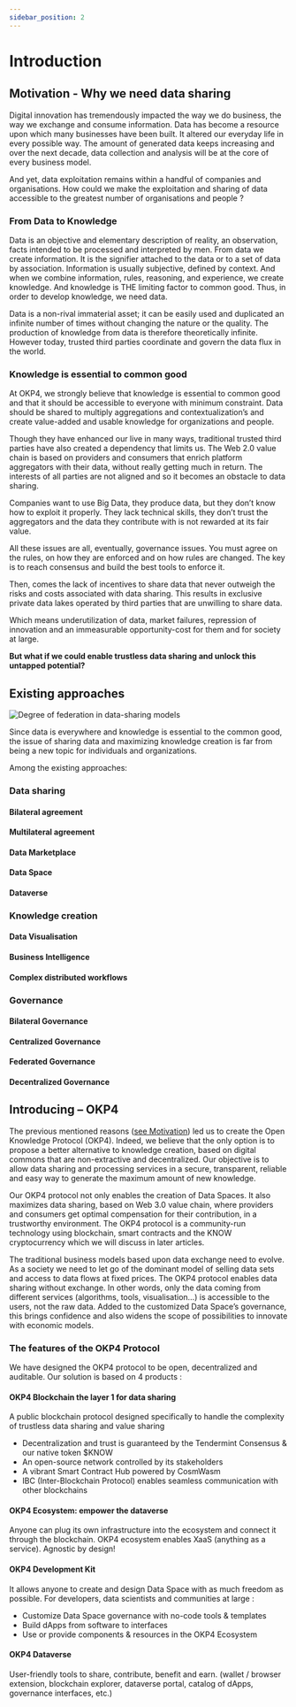 ```yaml
---
sidebar_position: 2
---
```


# Introduction

## Motivation - Why we need data sharing

Digital innovation has tremendously impacted the way we do business, the way we exchange and consume information. Data has become a resource upon which many businesses have been built. It altered our everyday life in every possible way. The amount of generated data keeps increasing and over the next decade, data collection and analysis will be at the core of every business model.

And yet, data exploitation remains within a handful of companies and organisations. How could we make the exploitation and sharing of data accessible to the greatest number of organisations and people ?

### From Data to Knowledge

Data is an objective and elementary description of reality, an observation, facts intended to be processed and interpreted by men. From data we create information. It is the signifier attached to the data or to a set of data by association. Information is usually subjective, defined by context. And when we combine information, rules, reasoning, and experience, we create knowledge. And knowledge is THE limiting factor to common good. Thus, in order to develop knowledge, we need data.

Data is a non-rival immaterial asset; it can be easily used and duplicated an infinite number of times without changing the nature or the quality. The production of knowledge from data is therefore theoretically infinite. However today, trusted third parties coordinate and govern the data flux in the world.

### Knowledge is essential to common good

At OKP4, we strongly believe that knowledge is essential to common good and that it should be accessible to everyone with minimum constraint. Data should be shared to multiply aggregations and contextualization’s and create value-added and usable knowledge for organizations and people.

Though they have enhanced our live in many ways, traditional trusted third parties have also created a dependency that limits us. The Web 2.0 value chain is based on providers and consumers that enrich platform aggregators with their data, without really getting much in return. The interests of all parties are not aligned and so it becomes an obstacle to data sharing.

Companies want to use Big Data, they produce data, but they don’t know how to exploit it properly. They lack technical skills, they don’t trust the aggregators and the data they contribute with is not rewarded at its fair value.

All these issues are all, eventually, governance issues. You must agree on the rules, on how they are enforced and on how rules are changed. The key is to reach consensus and build the best tools to enforce it.

Then, comes the lack of incentives to share data that never outweigh the risks and costs associated with data sharing. This results in exclusive private data lakes operated by third parties that are unwilling to share data.

Which means underutilization of data, market failures, repression of innovation and an immeasurable opportunity-cost for them and for society at large.

**But what if we could enable trustless data sharing and unlock this untapped potential?**

## Existing approaches

![Degree of federation in data-sharing models](https://docs.okp4.network/img/content/data-sharing-models.png)

Since data is everywhere and knowledge is essential to the common good, the issue of sharing data and maximizing knowledge creation is far from being a new topic for individuals and organizations.

Among the existing approaches:

### Data sharing

#### Bilateral agreement

#### Multilateral agreement

#### Data Marketplace

#### Data Space

#### Dataverse

### Knowledge creation

#### Data Visualisation

#### Business Intelligence

#### Complex distributed workflows

### Governance

#### Bilateral Governance

#### Centralized Governance

#### Federated Governance

#### Decentralized Governance

## Introducing – OKP4

The previous mentioned reasons ([see Motivation](https://docs.okp4.network/docs/whitepaper/introduction/motivation-why-we-need-data-sharing)) led us to create the Open Knowledge Protocol (OKP4). Indeed, we believe that the only option is to propose a better alternative to knowledge creation, based on digital commons that are non-extractive and decentralized. Our objective is to allow data sharing and processing services in a secure, transparent, reliable and easy way to generate the maximum amount of new knowledge.

Our OKP4 protocol not only enables the creation of Data Spaces. It also maximizes data sharing, based on Web 3.0 value chain, where providers and consumers get optimal compensation for their contribution, in a trustworthy environment. The OKP4 protocol is a community-run technology using blockchain, smart contracts and the KNOW cryptocurrency which we will discuss in later articles.

The traditional business models based upon data exchange need to evolve. As a society we need to let go of the dominant model of selling data sets and access to data flows at fixed prices. The OKP4 protocol enables data sharing without exchange. In other words, only the data coming from different services (algorithms, tools, visualisation…) is accessible to the users, not the raw data. Added to the customized Data Space’s governance, this brings confidence and also widens the scope of possibilities to innovate with economic models.

### The features of the OKP4 Protocol

We have designed the OKP4 protocol to be open, decentralized and auditable. Our solution is based on 4 products :

#### **OKP4 Blockchain** the layer 1 for data sharing

A public blockchain protocol designed specifically to handle the complexity of trustless data sharing and value sharing

- Decentralization and trust is guaranteed by the Tendermint Consensus & our native token $KNOW
- An open-source network controlled by its stakeholders
- A vibrant Smart Contract Hub powered by CosmWasm
- IBC (Inter-Blockchain Protocol) enables seamless communication with other blockchains

#### **OKP4 Ecosystem**: empower the dataverse

Anyone can plug its own infrastructure into the ecosystem and connect it through the blockchain. OKP4 ecosystem enables XaaS (anything as a service). Agnostic by design!

#### **OKP4 Development Kit**

It allows anyone to create and design Data Space with as much freedom as possible. For developers, data scientists and communities at large :

- Customize Data Space governance with no-code tools & templates
- Build dApps from software to interfaces
- Use or provide components & resources in the OKP4 Ecosystem

#### **OKP4 Dataverse**

User-friendly tools to share, contribute, benefit and earn. (wallet / browser extension, blockchain explorer, dataverse portal, catalog of dApps, governance interfaces, etc.)
